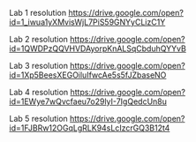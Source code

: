 Lab 1 resolution
https://drive.google.com/open?id=1_iwua1yXMvisWjL7PiS59GNYyCLizC1Y

Lab 2 resolution
https://drive.google.com/open?id=1QWDPzQQVHVDAyorpKnALSqCbduhQYYvB

Lab 3 resolution
https://drive.google.com/open?id=1Xp5BeesXEGOiluIfwcAe5s5fJZbaseNO

Lab 4 resolution
https://drive.google.com/open?id=1EWye7wQvcfaeu7o29lyI-7IgQedcUn8u

Lab 5 resolution
https://drive.google.com/open?id=1FJBRw12OGqLgRLK94sLcIzcrGQ3B12t4